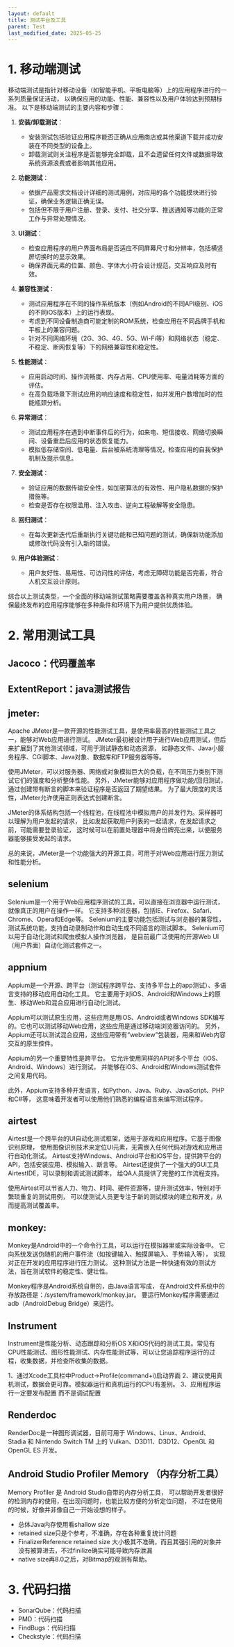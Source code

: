 ```yaml
---
layout: default
title: 测试平台及工具
parent: Test
last_modified_date: 2025-05-25
---
```


# 1. 移动端测试

移动端测试是指针对移动设备（如智能手机、平板电脑等）上的应用程序进行的一系列质量保证活动，
以确保应用的功能、性能、兼容性以及用户体验达到预期标准。
以下是移动端测试的主要内容和步骤：

1. **安装/卸载测试**：
    - 安装测试包括验证应用程序能否正确从应用商店或其他渠道下载并成功安装在不同类型的设备上。
    - 卸载测试则关注程序是否能够完全卸载，且不会遗留任何文件或数据导致系统资源浪费或者影响其他应用。

2. **功能测试**：
    - 依据产品需求文档设计详细的测试用例，对应用的各个功能模块进行验证，确保业务逻辑正确无误。
    - 包括但不限于用户注册、登录、支付、社交分享、推送通知等功能的正常工作与异常处理情况。

3. **UI测试**：
    - 检查应用程序的用户界面布局是否适应不同屏幕尺寸和分辨率，包括横竖屏切换时的显示效果。
    - 确保界面元素的位置、颜色、字体大小符合设计规范，交互响应及时有效。

4. **兼容性测试**：
    - 测试应用程序在不同的操作系统版本（例如Android的不同API级别、iOS的不同iOS版本）上的运行表现。
    - 考虑到不同设备制造商可能定制的ROM系统，检查应用在不同品牌手机和平板上的兼容问题。
    - 针对不同网络环境（2G、3G、4G、5G、Wi-Fi等）和网络状态（稳定、不稳定、断网恢复等）下的网络兼容性和稳定性。

5. **性能测试**：
    - 应用启动时间、操作流畅度、内存占用、CPU使用率、电量消耗等方面的评估。
    - 在高负载场景下测试应用的响应速度和稳定性，如并发用户数增加时的性能瓶颈分析。

6. **异常测试**：
    - 测试应用程序在遇到中断事件后的行为，如来电、短信接收、网络切换瞬间、设备重启后应用的状态恢复能力。
    - 模拟低存储空间、低电量、后台被系统清理等情况，检查应用的自我保护机制及提示信息。

7. **安全测试**：
    - 验证应用的数据传输安全性，如加密算法的有效性、用户隐私数据的保护措施等。
    - 检查是否存在权限滥用、注入攻击、逆向工程破解等安全隐患。

8. **回归测试**：
    - 在每次更新迭代后重新执行关键功能和已知问题的测试，确保新功能添加或修改代码没有引入新的错误。

9. **用户体验测试**：
    - 用户友好性、易用性、可访问性的评估，考虑无障碍功能是否完善，符合人机交互设计原则。

综合以上测试类型，一个全面的移动端测试策略需要覆盖各种真实用户场景，
确保最终发布的应用程序能够在多种条件和环境下为用户提供优质体验。

# 2. 常用测试工具

## Jacoco：代码覆盖率

## ExtentReport：java测试报告

## jmeter:

Apache JMeter是一款开源的性能测试工具，是使用率最高的性能测试工具之一，能够对Web应用进行测试。
JMeter最初被设计用于进行Web应用测试，但后来扩展到了其他测试领域，可用于测试静态和动态资源，
如静态文件、Java小服务程序、CGI脚本、Java对象、数据库和FTP服务器等等。

使用JMeter，可以对服务器、网络或对象模拟巨大的负载，在不同压力类别下测试它们的强度和分析整体性能。
另外，JMeter能够对应用程序做功能/回归测试，通过创建带有断言的脚本来验证程序是否返回了期望结果。
为了最大限度的灵活性，JMeter允许使用正则表达式创建断言。

JMeter的体系结构包括一个线程池，在线程池中模拟用户的并发行为。采样器可以理解为用户发起的请求，
比如发起获取用户列表的一起请求，在发起请求之前，可能需要登录验证，
这时候可以在前置处理器中将身份牌亮出来，以便服务器能够接受发起的请求。

总的来说，JMeter是一个功能强大的开源工具，可用于对Web应用进行压力测试和性能分析。

## selenium

Selenium是一个用于Web应用程序测试的工具，可以直接在浏览器中运行测试，就像真正的用户在操作一样。
它支持多种浏览器，包括IE、Firefox、Safari、Chrome、Opera和Edge等。
Selenium的主要功能包括测试与浏览器的兼容性，测试系统功能，支持自动录制动作和自动生成不同语言的测试脚本。
Selenium可以用于自动化测试和爬虫模拟人操作浏览器，
是目前最广泛使用的开源Web UI（用户界面）自动化测试套件之一。

## appnium

Appium是一个开源、跨平台（测试程序跨平台、支持多平台上的app测试）、多语言支持的移动应用自动化工具。
它主要用于对iOS、Android和Windows上的原生、移动Web和混合应用进行自动化测试。

Appium可以测试原生应用，这些应用是用iOS、Android或者Windows
SDK编写的。它也可以测试移动Web应用，这些应用是通过移动端浏览器访问的。
另外，Appium还可以测试混合应用，这些应用带有“webview”包装器，用来和Web内容交互的原生控件。

Appium的另一个重要特性是跨平台。
它允许使用同样的API对多个平台（iOS、Android、Windows）进行测试，
并能够在iOS、Android和Windows测试套件之间复用代码。

此外，Appium支持多种开发语言，如Python、Java、Ruby、JavaScript、PHP和C#等，
这意味着开发者可以使用他们熟悉的编程语言来编写测试程序。

## airtest

Airtest是一个跨平台的UI自动化测试框架，适用于游戏和应用程序。它基于图像识别原理，
使用图像识别技术来定位UI元素，无需嵌入任何代码对游戏和应用进行自动化测试。
Airtest支持Windows、Android平台和iOS平台，提供跨平台的API，包括安装应用、模拟输入、断言等。
Airtest还提供了一个强大的GUI工具AirtestIDE，可以录制和调试测试脚本，
给QA人员提供了完整的工作流程支持。

使用Airtest可以节省人力、物力、时间、硬件资源等，提升测试效率，特别对于繁琐重复的测试用例，
可以使测试人员更专注于新的测试模块的建立和开发，从而提高测试覆盖率。

## monkey:

Monkey是Android中的一个命令行工具，可以运行在模拟器里或实际设备中。
它向系统发送伪随机的用户事件流（如按键输入、触摸屏输入、手势输入等），
实现对正在开发的应用程序进行压力测试。
这种测试方法是一种快速有效的测试方法，旨在测试软件的稳定性、健壮性。

Monkey程序是Android系统自带的，由Java语言写成，
在Android文件系统中的存放路径是：/system/framework/monkey.jar。
要运行Monkey程序需要通过adb（AndroidDebug Bridge）来运行。

## Instrument

Instrument是性能分析、动态跟踪和分析OS X和iOS代码的测试工具。常见有CPU性能测试、图形性能测试、内存性能测试等，可以让您追踪程序运行的过程，收集数据，并检查所收集的数据。

1、通过Xcode工具栏中Product->Profile(command+i)启动界面
2、建议使用真机测试，数据会更可靠。模拟器运行和真机运行的CPU有差别。
3、应用程序运行一定要发布配置 而不是调试配置

## Renderdoc

RenderDoc是一种图形调试器，目前可用于 Windows、Linux、Android、Stadia
和 Nintendo Switch TM 上的 Vulkan、D3D11、D3D12、OpenGL 和 OpenGL ES 开发。

## Android Studio Profiler Memory （内存分析工具）

Memory Profiler 是 Android Studio自带的内存分析工具，
可以帮助开发者很好的检测内存的使用，在出现问题时，也能比较方便的分析定位问题，
不过在使用的时候，好像并非像自己一开始设想的样子。

- 总体Java内存使用看shallow size
- retained size只是个参考，不准确，存在各种重复统计问题
- FinalizerReference retained size 大小极其不准确，而且其强引用的对象并没有被算进去，不过finilize确实可能导致内存泄漏
- native size再8.0之后，对Bitmap的观测有帮助。

# 3. 代码扫描

- SonarQube：代码扫描
- PMD：代码扫描
- FindBugs：代码扫描
- Checkstyle：代码扫描